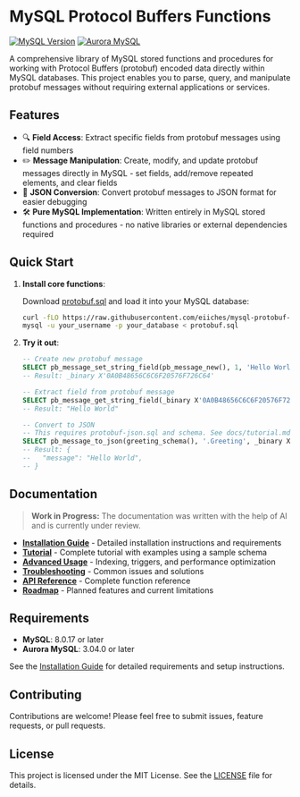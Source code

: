 # MySQL Protocol Buffers Functions

[![MySQL Version](https://img.shields.io/badge/MySQL-8.0.17%2B-blue)](https://dev.mysql.com/downloads/mysql/)
[![Aurora MySQL](https://img.shields.io/badge/Aurora%20MySQL-3.04.0%2B-orange)](https://aws.amazon.com/rds/aurora/)

A comprehensive library of MySQL stored functions and procedures for working with Protocol Buffers (protobuf) encoded data directly within MySQL databases. This project enables you to parse, query, and manipulate protobuf messages without requiring external applications or services.

## Features

- 🔍 **Field Access**: Extract specific fields from protobuf messages using field numbers
- ✏️ **Message Manipulation**: Create, modify, and update protobuf messages directly in MySQL - set fields, add/remove repeated elements, and clear fields
- 🔄 **JSON Conversion**: Convert protobuf messages to JSON format for easier debugging
- 🛠️ **Pure MySQL Implementation**: Written entirely in MySQL stored functions and procedures - no native libraries or external dependencies required

## Quick Start

1. **Install core functions**:

   Download [protobuf.sql](https://raw.githubusercontent.com/eiiches/mysql-protobuf-functions/refs/heads/main/build/protobuf.sql) and load it into your MySQL database:
   ```bash
   curl -fLO https://raw.githubusercontent.com/eiiches/mysql-protobuf-functions/refs/heads/main/build/protobuf.sql
   mysql -u your_username -p your_database < protobuf.sql
   ```

2. **Try it out**:
   ```sql
   -- Create new protobuf message
   SELECT pb_message_set_string_field(pb_message_new(), 1, 'Hello World');
   -- Result: _binary X'0A0B48656C6C6F20576F726C64'

   -- Extract field from protobuf message
   SELECT pb_message_get_string_field(_binary X'0A0B48656C6C6F20576F726C64', 1, '');
   -- Result: "Hello World"

   -- Convert to JSON
   -- This requires protobuf-json.sql and schema. See docs/tutorial.md for ways to load schema into MySQL.
   SELECT pb_message_to_json(greeting_schema(), '.Greeting', _binary X'0A0B48656C6C6F20576F726C64');
   -- Result: {
   --   "message": "Hello World",
   -- }
   ```

## Documentation

> **Work in Progress:** The documentation was written with the help of AI and is currently under review.

- **[Installation Guide](docs/installation.md)** - Detailed installation instructions and requirements
- **[Tutorial](docs/tutorial.md)** - Complete tutorial with examples using a sample schema
- **[Advanced Usage](docs/advanced-usage.md)** - Indexing, triggers, and performance optimization
- **[Troubleshooting](docs/troubleshooting.md)** - Common issues and solutions
- **[API Reference](docs/function-reference.md)** - Complete function reference
- **[Roadmap](docs/roadmap.md)** - Planned features and current limitations

## Requirements

- **MySQL**: 8.0.17 or later
- **Aurora MySQL**: 3.04.0 or later

See the [Installation Guide](docs/installation.md) for detailed requirements and setup instructions.

## Contributing

Contributions are welcome! Please feel free to submit issues, feature requests, or pull requests.

## License

This project is licensed under the MIT License. See the [LICENSE](LICENSE) file for details.
